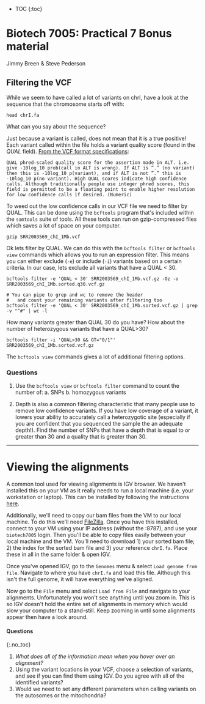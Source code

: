 * TOC
{:toc}

# Biotech 7005: Practical 7 Bonus material
Jimmy Breen & Steve Pederson

## Filtering the VCF

While we seem to have called a lot of variants on chrI, have a look at the sequence that the chromosome starts off with:

```
head chrI.fa
```

What can you say about the sequence?

Just because a variant is called, does not mean that it is a true positive! Each variant called within the file holds a variant quality score (found in the *QUAL* field). [From the VCF format specifications](http://www.internationalgenome.org/wiki/Analysis/vcf4.0):

```
QUAL phred-scaled quality score for the assertion made in ALT. i.e. give -10log_10 prob(call in ALT is wrong). If ALT is ”.” (no variant) then this is -10log_10 p(variant), and if ALT is not ”.” this is -10log_10 p(no variant). High QUAL scores indicate high confidence calls. Although traditionally people use integer phred scores, this field is permitted to be a floating point to enable higher resolution for low confidence calls if desired. (Numeric)
```

To weed out the low confidence calls in our VCF file we need to filter by QUAL. This can be done using the `bcftools` program that's included within the `samtools` suite of tools. 
All these tools can run on gzip-compressed files which saves a lot of space on your computer.

```
gzip SRR2003569_chI_1Mb.vcf
```

Ok lets filter by QUAL. We can do this with the `bcftools filter` or  `bcftools view` commands which allows you to run an expression filter. This means you can either exclude (`-e`) or include (`-i`) variants based on a certain criteria. In our case, lets exclude all variants that have a QUAL < 30.

```
bcftools filter -e 'QUAL < 30' SRR2003569_chI_1Mb.vcf.gz -Oz -o SRR2003569_chI_1Mb.sorted.q30.vcf.gz

# You can pipe to grep and wc to remove the header
#   and count your remaining variants after filtering too
bcftools filter -e 'QUAL < 30' SRR2003569_chI_1Mb.sorted.vcf.gz | grep -v "^#" | wc -l
```

How many variants greater than QUAL 30 do you have? How about the number of heterozygous variants that have a QUAL>30?

```
bcftools filter -i 'QUAL>30 && GT="0/1"' SRR2003569_chI_1Mb.sorted.vcf.gz
```

The `bcftools view` commands gives a lot of additional filtering options.


### Questions

1. Use the `bcftools view` or `bcftools filter` command to count the number of:
   a. SNPs
   b. homozygous variants

2. Depth is also a common filtering characteristic that many people use to remove low confidence variants. If you have low coverage of a variant, it lowers your ability to accurately call a heterozygotic site (especially if you are confident that you sequenced the sample the an adequate depth!). Find the number of SNPs that have a depth that is equal to or greater than 30 and a quality that is greater than 30.



---

# Viewing the alignments

A common tool used for viewing alignments is IGV browser.
We haven't installed this on your VM as it really needs to run a local machine (i.e. your workstation or laptop).
This can be installed by following the instructions [here](https://software.broadinstitute.org/software/igv/download).

Additionally, we'll need to copy our bam files from the VM to our local machine.
To do this we'll need [FileZilla](https://filezilla-project.org/).
Once you have this installed, connect to your VM using your IP address (without the :8787), and use your `biotech7005` login.
Then you'll be able to copy files easily between your local machine and the VM.
You'll need to download 1) your sorted bam file; 2) the index for the sorted bam file and 3) your reference `chrI.fa`.
Place these in all in the same folder & open IGV.


Once you've opened IGV, go to the `Genomes` menu & select `Load genome from file`.
Navigate to where you have `chrI.fa` and load this file.
Although this isn't the full genome, it will have everything we've aligned.

Now go to the `File` menu and select `Load from File` and navigate to your alignments.
Unfortunately you won't see anything until you zoom in.
This is so IGV doesn't hold the entire set of alignments in memory which would slow your computer to a stand-still.
Keep zooming in until some alignments appear then have a look around.


#### Questions
{:.no_toc}

1. *What does all of the information mean when you hover over an alignment?*
2. Using the variant locations in your VCF, choose a selection of variants, and see if you can find them using IGV. Do you agree with all of the identified variants?
3. Would we need to set any different parameters when calling variants on the autosomes or the mitochondria?

